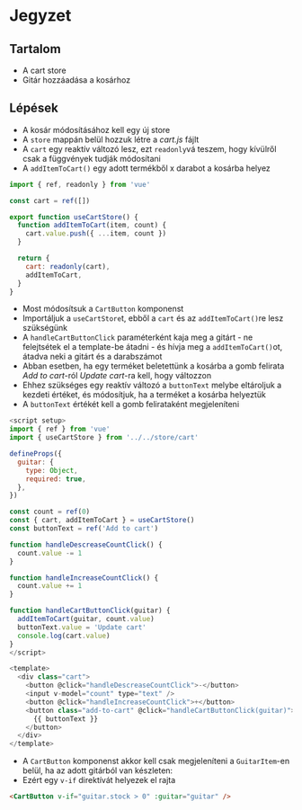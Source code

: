 # Jegyzet

## Tartalom

- A cart store
- Gitár hozzáadása a kosárhoz

## Lépések

- A kosár módosításához kell egy új store
- A `store` mappán belül hozzuk létre a _cart.js_ fájlt
- A `cart` egy reaktív változó lesz, ezt `readonly`vá teszem, hogy kívülről csak a függvények tudják módosítani
- A `addItemToCart()` egy adott termékből x darabot a kosárba helyez

```js
import { ref, readonly } from 'vue'

const cart = ref([])

export function useCartStore() {
  function addItemToCart(item, count) {
    cart.value.push({ ...item, count })
  }

  return {
    cart: readonly(cart),
    addItemToCart,
  }
}
```

- Most módosítsuk a `CartButton` komponenst
- Importáljuk a `useCartStore`t, ebből a `cart` és az `addItemToCart()`re lesz szükségünk
- A `handleCartButtonClick` paraméterként kaja meg a gitárt - ne felejtsétek el a template-be átadni - és hívja meg a `addItemToCart()`ot, átadva neki a gitárt és a darabszámot
- Abban esetben, ha egy terméket beletettünk a kosárba a gomb felirata _Add to cart_-ról _Update cart_-ra kell, hogy változzon
- Ehhez szükséges egy reaktív változó a `buttonText` melybe eltároljuk a kezdeti értéket, és módosítjuk, ha a terméket a kosárba helyeztük
- A `buttonText` értékét kell a gomb felirataként megjeleníteni

```js
<script setup>
import { ref } from 'vue'
import { useCartStore } from '../../store/cart'

defineProps({
  guitar: {
    type: Object,
    required: true,
  },
})

const count = ref(0)
const { cart, addItemToCart } = useCartStore()
const buttonText = ref('Add to cart')

function handleDescreaseCountClick() {
  count.value -= 1
}

function handleIncreaseCountClick() {
  count.value += 1
}

function handleCartButtonClick(guitar) {
  addItemToCart(guitar, count.value)
  buttonText.value = 'Update cart'
  console.log(cart.value)
}
</script>

<template>
  <div class="cart">
    <button @click="handleDescreaseCountClick">-</button>
    <input v-model="count" type="text" />
    <button @click="handleIncreaseCountClick">+</button>
    <button class="add-to-cart" @click="handleCartButtonClick(guitar)">
      {{ buttonText }}
    </button>
  </div>
</template>
```

- A `CartButton` komponenst akkor kell csak megjeleníteni a `GuitarItem`-en belül, ha az adott gitárból van készleten:
- Ezért egy `v-if` direktívát helyezek el rajta

```html
<CartButton v-if="guitar.stock > 0" :guitar="guitar" />
```
